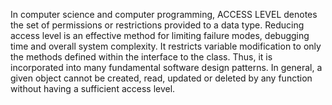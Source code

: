 In computer science and computer programming, ACCESS LEVEL denotes the set of permissions or restrictions provided to a data type. Reducing access level is an effective method for limiting failure modes, debugging time and overall system complexity. It restricts variable modification to only the methods defined within the interface to the class. Thus, it is incorporated into many fundamental software design patterns. In general, a given object cannot be created, read, updated or deleted by any function without having a sufficient access level.
